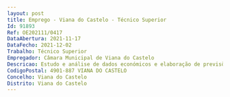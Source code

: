 ```yaml
--- 
layout: post
title: Emprego - Viana do Castelo - Técnico Superior
Id: 91893
Ref: OE202111/0417
DataAbertura: 2021-11-17
DataFecho: 2021-12-02
Trabalho: Técnico Superior
Empregador: Câmara Municipal de Viana do Castelo
Descricao: Estudo e análise de dados económicos e elaboração de previsões, projetos, pareceres, peritagens e auditorias em assuntos relativos aos ramos da ciência económica  realização de estudos, pesquisas e levantamentos de programas comunitários, investigação de diferentes aspetos das dinâmicas económicas e elaboração de programas de intervenção nesse domínio, da iniciativa municipal em articulação com outras entidades, reabilitação social e urbana, e engenharia.
CodigoPostal: 4901-887 VIANA DO CASTELO
Concelho: Viana do Castelo
Distrito: Viana do Castelo
--- 
```

